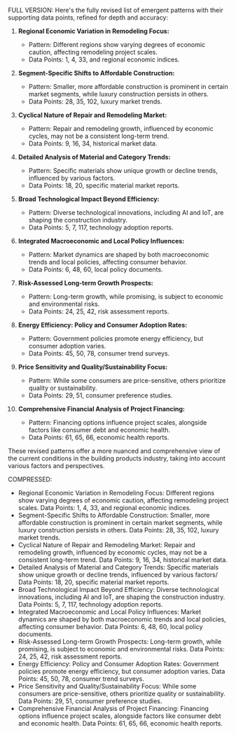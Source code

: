 FULL VERSION:
Here's the fully revised list of emergent patterns with their supporting data points, refined for depth and accuracy:

1. **Regional Economic Variation in Remodeling Focus:** 
   - Pattern: Different regions show varying degrees of economic caution, affecting remodeling project scales.
   - Data Points: 1, 4, 33, and regional economic indices.

2. **Segment-Specific Shifts to Affordable Construction:** 
   - Pattern: Smaller, more affordable construction is prominent in certain market segments, while luxury construction persists in others.
   - Data Points: 28, 35, 102, luxury market trends.

3. **Cyclical Nature of Repair and Remodeling Market:** 
   - Pattern: Repair and remodeling growth, influenced by economic cycles, may not be a consistent long-term trend.
   - Data Points: 9, 16, 34, historical market data.

4. **Detailed Analysis of Material and Category Trends:** 
   - Pattern: Specific materials show unique growth or decline trends, influenced by various factors.
   - Data Points: 18, 20, specific material market reports.

5. **Broad Technological Impact Beyond Efficiency:** 
   - Pattern: Diverse technological innovations, including AI and IoT, are shaping the construction industry.
   - Data Points: 5, 7, 117, technology adoption reports.

6. **Integrated Macroeconomic and Local Policy Influences:** 
   - Pattern: Market dynamics are shaped by both macroeconomic trends and local policies, affecting consumer behavior.
   - Data Points: 6, 48, 60, local policy documents.

7. **Risk-Assessed Long-term Growth Prospects:** 
   - Pattern: Long-term growth, while promising, is subject to economic and environmental risks.
   - Data Points: 24, 25, 42, risk assessment reports.

8. **Energy Efficiency: Policy and Consumer Adoption Rates:** 
   - Pattern: Government policies promote energy efficiency, but consumer adoption varies.
   - Data Points: 45, 50, 78, consumer trend surveys.

9. **Price Sensitivity and Quality/Sustainability Focus:** 
   - Pattern: While some consumers are price-sensitive, others prioritize quality or sustainability.
   - Data Points: 29, 51, consumer preference studies.

10. **Comprehensive Financial Analysis of Project Financing:** 
    - Pattern: Financing options influence project scales, alongside factors like consumer debt and economic health.
    - Data Points: 61, 65, 66, economic health reports.

These revised patterns offer a more nuanced and comprehensive view of the current conditions in the building products industry, taking into account various factors and perspectives.


COMPRESSED:
- Regional Economic Variation in Remodeling Focus: Different regions show varying degrees of economic caution, affecting remodeling project scales. Data Points: 1, 4, 33, and regional economic indices.
- Segment-Specific Shifts to Affordable Construction: Smaller, more affordable construction is prominent in certain market segments, while luxury construction persists in others. Data Points: 28, 35, 102, luxury market trends.
- Cyclical Nature of Repair and Remodeling Market: Repair and remodeling growth, influenced by economic cycles, may not be a consistent long-term trend. Data Points: 9, 16, 34, historical market data.
- Detailed Analysis of Material and Category Trends: Specific materials show unique growth or decline trends, influenced by various factors/ Data Points: 18, 20, specific material market reports.
- Broad Technological Impact Beyond Efficiency: Diverse technological innovations, including AI and IoT, are shaping the construction industry. Data Points: 5, 7, 117, technology adoption reports.
- Integrated Macroeconomic and Local Policy Influences: Market dynamics are shaped by both macroeconomic trends and local policies, affecting consumer behavior. Data Points: 6, 48, 60, local policy documents.
- Risk-Assessed Long-term Growth Prospects: Long-term growth, while promising, is subject to economic and environmental risks. Data Points: 24, 25, 42, risk assessment reports.
- Energy Efficiency: Policy and Consumer Adoption Rates: Government policies promote energy efficiency, but consumer adoption varies. Data Points: 45, 50, 78, consumer trend surveys.
- Price Sensitivity and Quality/Sustainability Focus: While some consumers are price-sensitive, others prioritize quality or sustainability. Data Points: 29, 51, consumer preference studies.
- Comprehensive Financial Analysis of Project Financing: Financing options influence project scales, alongside factors like consumer debt and economic health. Data Points: 61, 65, 66, economic health reports.
